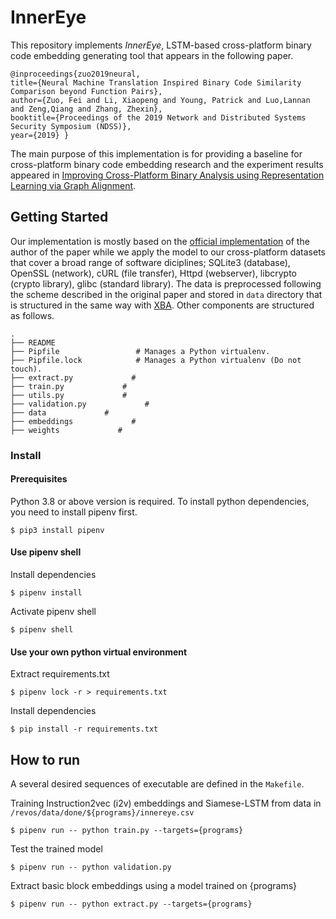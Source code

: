 # InnerEye
This repository implements *InnerEye*, LSTM-based cross-platform binary code embedding generating tool that appears in the following paper.
```
@inproceedings{zuo2019neural,
title={Neural Machine Translation Inspired Binary Code Similarity Comparison beyond Function Pairs},
author={Zuo, Fei and Li, Xiaopeng and Young, Patrick and Luo,Lannan and Zeng,Qiang and Zhang, Zhexin},
booktitle={Proceedings of the 2019 Network and Distributed Systems Security Symposium (NDSS)},
year={2019} }
```
The main purpose of this implementation is for providing a baseline for cross-platform binary code embedding research and the experiment results appeared in [Improving Cross-Platform Binary Analysis using Representation Learning via Graph Alignment](https://github.com/yonsei-cysec/XBA).

## Getting Started
Our implementation is mostly based on the [official implementation](https://github.com/nmt4binaries/nmt4binaries.github.io/tree/master/download) of the author of the paper while we apply the model to our cross-platform datasets that cover a broad range of software diciplines; SQLite3 (database), OpenSSL (network), cURL (file transfer), Httpd (webserver), libcrypto (crypto library), glibc (standard library). The data is preprocessed following the scheme described in the original paper and stored in `data` directory that is structured in the same way with [XBA](https://github.com/yonsei-cysec/XBA). Other components are structured as follows.

    .
    ├── README
    ├── Pipfile                 # Manages a Python virtualenv.
    ├── Pipfile.lock            # Manages a Python virtualenv (Do not touch).
    ├── extract.py             # 
    ├── train.py             #  
    ├── utils.py             #  
    ├── validation.py             #  
    ├── data             # 
    ├── embeddings             # 
    ├── weights             # 

### Install 
#### Prerequisites
Python 3.8 or above version is required. To install python dependencies, you need to install pipenv first.
```shellsciprt
$ pip3 install pipenv
```

#### Use pipenv shell

Install dependencies
```shellscript
$ pipenv install
```

Activate pipenv shell
```shellscript
$ pipenv shell
```

#### Use your own python virtual environment

Extract requirements.txt
```shellscript
$ pipenv lock -r > requirements.txt
```

Install dependencies
```shellscript
$ pip install -r requirements.txt
```

## How to run
A several desired sequences of executable are defined in the `Makefile`. 

Training Instruction2vec (i2v) embeddings and Siamese-LSTM from data in `/revos/data/done/${programs}/innereye.csv` 
```shellscript
$ pipenv run -- python train.py --targets={programs}
```

Test the trained model
```shellscript
$ pipenv run -- python validation.py
```

Extract basic block embeddings using a model trained on {programs}
```shellscript
$ pipenv run -- python extract.py --targets={programs}
```